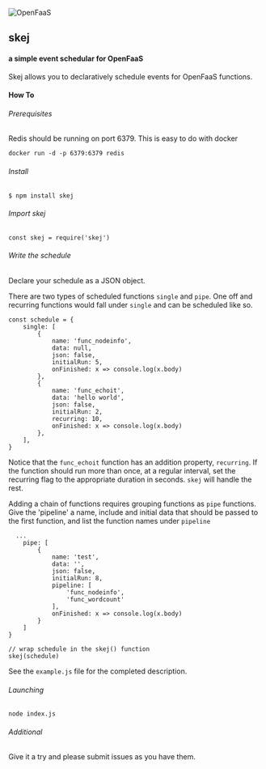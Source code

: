 ![OpenFaaS](https://img.shields.io/badge/openfaas-v0.6.5-blue.svg)

## skej

#### a simple event schedular for OpenFaaS

Skej allows you to declaratively schedule events for OpenFaaS functions.

#### How To

###### Prerequisites
Redis should be running on port 6379. This is easy to do with docker
```
docker run -d -p 6379:6379 redis
```

###### Install
```
$ npm install skej
```

###### Import skej

```
const skej = require('skej')
```

###### Write the schedule
Declare your schedule as a JSON object.

There are two types of scheduled functions `single` and `pipe`.
One off and recurring functions would fall under `single` and can be
scheduled like so.
```
const schedule = {
	single: [
		{
			name: 'func_nodeinfo',
			data: null,
			json: false,
			initialRun: 5,
			onFinished: x => console.log(x.body)
		},
		{
			name: 'func_echoit',
			data: 'hello world',
			json: false,
			initialRun: 2,
			recurring: 10,
			onFinished: x => console.log(x.body)
		},
	],
}
```
Notice that the `func_echoit` function has an addition property,
`recurring`. If the function should run more than once, at a regular
interval, set the recurring flag to the appropriate duration in seconds.
`skej` will handle the rest.

Adding a chain of functions requires grouping functions as `pipe`
functions. Give the 'pipeline' a name, include and initial data that
should be passed to the first function, and list the function names under
`pipeline`
```
  ...
	pipe: [
		{
			name: 'test',
			data: '',
			json: false,
			initialRun: 8,
			pipeline: [
				'func_nodeinfo',
				'func_wordcount'
			],
			onFinished: x => console.log(x.body)
		}
	]
}

// wrap schedule in the skej() function
skej(schedule)
```
See the `example.js` file for the completed description.

###### Launching
```
node index.js
```

###### Additional
Give it a try and please submit issues as you have them.


